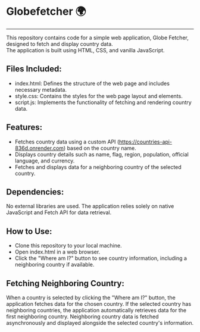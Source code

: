 # Globefetcher 🌍

<hr>

This repository contains code for a simple web application, Globe Fetcher, designed to fetch and display country data.  
The application is built using HTML, CSS, and vanilla JavaScript.

## Files Included:

- index.html: Defines the structure of the web page and includes necessary metadata.
- style.css: Contains the styles for the web page layout and elements.
- script.js: Implements the functionality of fetching and rendering country data.

## Features:

- Fetches country data using a custom API (https://countries-api-836d.onrender.com) based on the country name.
- Displays country details such as name, flag, region, population, official language, and currency.
- Fetches and displays data for a neighboring country of the selected country.

## Dependencies:

No external libraries are used. The application relies solely on native JavaScript and Fetch API for data retrieval.

## How to Use:

- Clone this repository to your local machine.
- Open index.html in a web browser.
- Click the "Where am I?" button to see country information, including a neighboring country if available.

## Fetching Neighboring Country:

When a country is selected by clicking the "Where am I?" button, the application fetches data for the chosen country.
If the selected country has neighboring countries, the application automatically retrieves data for the first neighboring country.
Neighboring country data is fetched asynchronously and displayed alongside the selected country's information.
